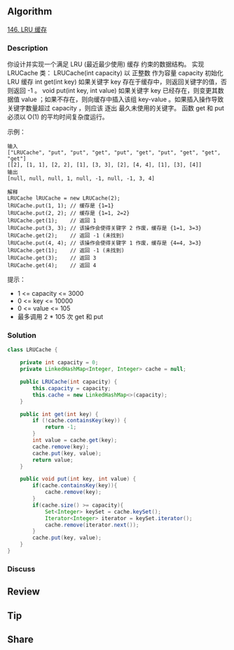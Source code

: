 ## Algorithm

[146. LRU 缓存](https://leetcode.cn/problems/lru-cache/description/?envType=study-plan-v2&envId=top-100-liked)

### Description

你设计并实现一个满足  LRU (最近最少使用) 缓存 约束的数据结构。
实现 LRUCache 类：
LRUCache(int capacity) 以 正整数 作为容量 capacity 初始化 LRU 缓存
int get(int key) 如果关键字 key 存在于缓存中，则返回关键字的值，否则返回 -1 。
void put(int key, int value) 如果关键字 key 已经存在，则变更其数据值 value ；如果不存在，则向缓存中插入该组 key-value 。如果插入操作导致关键字数量超过 capacity ，则应该 逐出 最久未使用的关键字。
函数 get 和 put 必须以 O(1) 的平均时间复杂度运行。

示例：

```
输入
["LRUCache", "put", "put", "get", "put", "get", "put", "get", "get", "get"]
[[2], [1, 1], [2, 2], [1], [3, 3], [2], [4, 4], [1], [3], [4]]
输出
[null, null, null, 1, null, -1, null, -1, 3, 4]

解释
LRUCache lRUCache = new LRUCache(2);
lRUCache.put(1, 1); // 缓存是 {1=1}
lRUCache.put(2, 2); // 缓存是 {1=1, 2=2}
lRUCache.get(1);    // 返回 1
lRUCache.put(3, 3); // 该操作会使得关键字 2 作废，缓存是 {1=1, 3=3}
lRUCache.get(2);    // 返回 -1 (未找到)
lRUCache.put(4, 4); // 该操作会使得关键字 1 作废，缓存是 {4=4, 3=3}
lRUCache.get(1);    // 返回 -1 (未找到)
lRUCache.get(3);    // 返回 3
lRUCache.get(4);    // 返回 4
```

提示：

- 1 <= capacity <= 3000
- 0 <= key <= 10000
- 0 <= value <= 105
- 最多调用 2 * 105 次 get 和 put

### Solution

```java
class LRUCache {

    private int capacity = 0;
    private LinkedHashMap<Integer, Integer> cache = null;

    public LRUCache(int capacity) {
        this.capacity = capacity;
        this.cache = new LinkedHashMap<>(capacity);
    }

    public int get(int key) {
        if (!cache.containsKey(key)) {
            return -1;
        }
        int value = cache.get(key);
        cache.remove(key);
        cache.put(key, value);
        return value;
    }

    public void put(int key, int value) {
        if(cache.containsKey(key)){
            cache.remove(key);
        }
        if(cache.size() >= capacity){
            Set<Integer> keySet = cache.keySet();
            Iterator<Integer> iterator = keySet.iterator();
            cache.remove(iterator.next());
        }
        cache.put(key, value);
    }
}
```

### Discuss

## Review


## Tip


## Share
